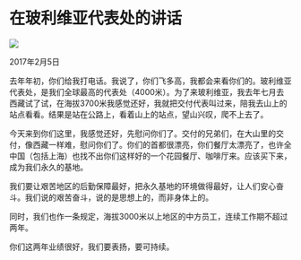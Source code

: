 # 在玻利维亚代表处的讲话
<img class="pv" src="https://api.visitor.plantree.me/visitor-badge/pv?namespace=plantree.me&key=renzhengfei-speeches/在玻利维亚代表处的讲话.md">


2017年2月5日



去年年初，你们给我打电话。我说了，你们飞多高，我都会来看你们的。玻利维亚代表处，是我们全球最高的代表处（4000米）。为了来玻利维亚，我去年七月去西藏试了试，在海拔3700米我感觉还好，我就把交付代表叫过来，陪我去山上的站点看看。结果是站在公路上，看着山上的站点，望山兴叹，爬不上去了。

今天来到你们这里，我感觉还好，先慰问你们了。交付的兄弟们，在大山里的交付，像西藏一样难，慰问你们了。你们的首都很漂亮，你们餐厅太漂亮了，也许全中国（包括上海）也找不出你们这样好的一个花园餐厅、咖啡厅来。应该买下来，成为我们永久的基地。

我们要让艰苦地区的后勤保障最好，把永久基地的环境做得最好，让人们安心奋斗。我们说的艰苦奋斗，说的是思想上的，而非身体上的。

同时，我们也作一条规定，海拔3000米以上地区的中方员工，连续工作期不超过两年。

你们这两年业绩很好，我们要表扬，要可持续。
